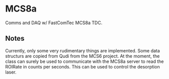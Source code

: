 # MCS8a
Comms and DAQ w/ FastComTec MCS8a TDC.

## Notes

Currently,
only some very rudimentary things are implemented.
Some data structurs are copied from Qudi 
from the MCS6 project.
At the moment,
the class can surely be used
to communicate with the MCS8a server
to read the ROIRate in counts per seconds.
This can be used to control the desorption laser.
